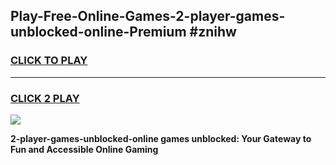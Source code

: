 
## Play-Free-Online-Games-2-player-games-unblocked-online-Premium #znihw
<h3>
<a href="https://premium.freeplayer.one?title=2-player-games-unblocked-online&ref=8M">CLICK TO PLAY</a></h3>
<hr>

<h3>
<a href="https://premium.freeplayer.one?title=2-player-games-unblocked-online&ref=8M">CLICK 2 PLAY</a>
  
</h3>

<a href="https://premium.freeplayer.one?title=2-player-games-unblocked-online&ref=8M"><img src="https://clearcache.store/games.png"></a>


**2-player-games-unblocked-online games unblocked: Your Gateway to Fun and Accessible Online Gaming**
